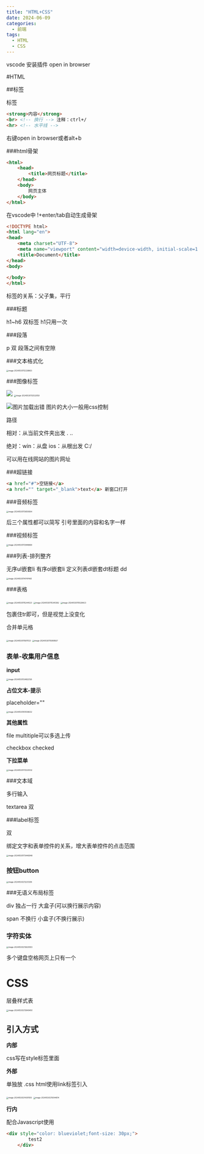 ```yaml
---
title: "HTML+CSS"
date: 2024-06-09
categories:
  - 前端
tags:
  - HTML
  - CSS
---
```


vscode 安装插件 open in browser

#HTML

##标签

标签

~~~html
<strong>内容</strong>
<br> <!-- 换行 --> 注释：ctrl+/
<hr> <!-- 水平线 -->
~~~

右键open in browser或者alt+b

###html骨架

~~~html
<html>
    <head>
        <title>网页标题</title>
    </head>
    <body>
        网页主体
    </body>
</html>
~~~

在vscode中 !+enter/tab自动生成骨架

~~~html
<!DOCTYPE html>
<html lang="en">
<head>
    <meta charset="UTF-8">
    <meta name="viewport" content="width=device-width, initial-scale=1.0">
    <title>Document</title>
</head>
<body>
    
</body>
</html>
~~~

标签的关系：父子集，平行

###标题

h1~h6 双标签 h1只用一次

###段落

p 双 段落之间有空隙

###文本格式化

<img src="./images/Web HTML5 CSS3.assets/image-20240530112228863-1737030799559-50-1737030806990-83.png" alt="image-20240530112228863" style="zoom:33%;" />



###图像标签

<img src="URL">

<img src="./images/Web HTML5 CSS3.assets/image-20240530112532059-1737030806990-53.png" alt="image-20240530112532059" style="zoom:33%;" />

<img src="URL" alt="图片加载出错"> 图片的大小一般用css控制

路径

相对：从当前文件夹出发  . ..   

绝对：win：从盘 ios：从根出发  C:/

可以用在线网站的图片网址

###超链接

~~~html
<a href="#">空链接</a>
<a href="" target="_blank">text</a> 新窗口打开
~~~

###音频标签

<img src="./images/Web HTML5 CSS3.assets/image-20240530113650694-1737030806990-63.png" alt="image-20240530113650694" style="zoom:33%;" />

后三个属性都可以简写 引号里面的内容和名字一样

###视频标签

<img src="./images/Web HTML5 CSS3.assets/image-20240530113948869-1737030806990-55.png" alt="image-20240530113948869" style="zoom: 33%;" />



###列表-排列整齐

无序ul嵌套li   有序ol嵌套li   定义列表dl嵌套dt标题 dd

<img src="./images/Web HTML5 CSS3.assets/image-20240530114747460-1737030806990-57.png" alt="image-20240530114747460" style="zoom:33%;" />

###表格

<img src="./images/Web HTML5 CSS3.assets/image-20240530115244523-1737030806990-61.png" alt="image-20240530115244523" style="zoom: 33%;" />

<img src="./images/Web HTML5 CSS3.assets/image-20240530115345382-1737030806990-59.png" alt="image-20240530115345382" style="zoom:33%;" />

<img src="./images/Web HTML5 CSS3.assets/image-20240530115528423-1737030806990-67.png" alt="image-20240530115528423" style="zoom:33%;" />

包裹住tr即可，但是视觉上没变化

合并单元格

<img src="./images/Web HTML5 CSS3.assets/image-20240530115811123-1737030806990-65.png" alt="image-20240530115811123" style="zoom:33%;" />

<img src="./images/Web HTML5 CSS3.assets/image-20240530115908567-1737030806990-75.png" alt="image-20240530115908567" style="zoom:33%;" />

### 表单-收集用户信息

**input**

<img src="./images/Web HTML5 CSS3.assets/image-20240530124822126-1737030806990-69.png" alt="image-20240530124822126" style="zoom:33%;" />

**占位文本-提示**

placeholder=""



<img src="./images/Web HTML5 CSS3.assets/image-20240530161038632-1737030806990-71.png" alt="image-20240530161038632" style="zoom: 33%;" />

**其他属性**

file multitiple可以多选上传

checkbox checked

**下拉菜单**

<img src="./images/Web HTML5 CSS3.assets/image-20240530172520032-1737030806990-73.png" alt="image-20240530172520032" style="zoom:33%;" />

###文本域

多行输入

textarea 双

###label标签

双

绑定文字和表单控件的关系，增大表单控件的点击范围

<img src="./images/Web HTML5 CSS3.assets/image-20240530173446948-1737030806990-77.png" alt="image-20240530173446948" style="zoom:33%;" />

### 按钮button

<img src="./images/Web HTML5 CSS3.assets/image-20240530213231208-1737030806990-79.png" alt="image-20240530213231208" style="zoom:33%;" />

###无语义布局标签 

div 独占一行 大盒子(可以换行展示内容)

span 不换行 小盒子(不换行展示)

### 字符实体

<img src="./images/Web HTML5 CSS3.assets/image-20240530213620093-1737030806990-88.png" alt="image-20240530213620093" style="zoom:33%;" />

多个键盘空格网页上只有一个

# CSS

层叠样式表

<img src="./images/Web HTML5 CSS3.assets/image-20240530213949450-1737030806990-81.png" alt="image-20240530213949450" style="zoom:33%;" />

## 引入方式

**内部**

css写在style标签里面

**外部**

单独放 .css html使用link标签引入

<img src="./images/Web HTML5 CSS3.assets/image-20240530214301555-1737030806990-84.png" alt="image-20240530214301555" style="zoom:33%;" />

<img src="./images/Web HTML5 CSS3.assets/image-20240530215044614-1737030806990-86.png" alt="image-20240530215044614" style="zoom:33%;" />

**行内**

配合Javascript使用

~~~html
<div style="color: blueviolet;font-size: 30px;">
        test2
    </div>
~~~

